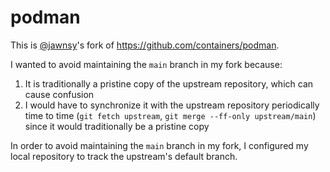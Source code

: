 # podman

This is [@jawnsy](https://github.com/jawnsy)'s fork of https://github.com/containers/podman.

I wanted to avoid maintaining the `main` branch in my fork because:

1. It is traditionally a pristine copy of the upstream repository, which
   can cause confusion 
1. I would have to synchronize it with the upstream repository periodically
   time to time (`git fetch upstream`, `git merge --ff-only upstream/main`)
   since it would traditionally be a pristine copy

In order to avoid maintaining the `main` branch in my fork, I configured
my local repository to track the upstream's default branch.
